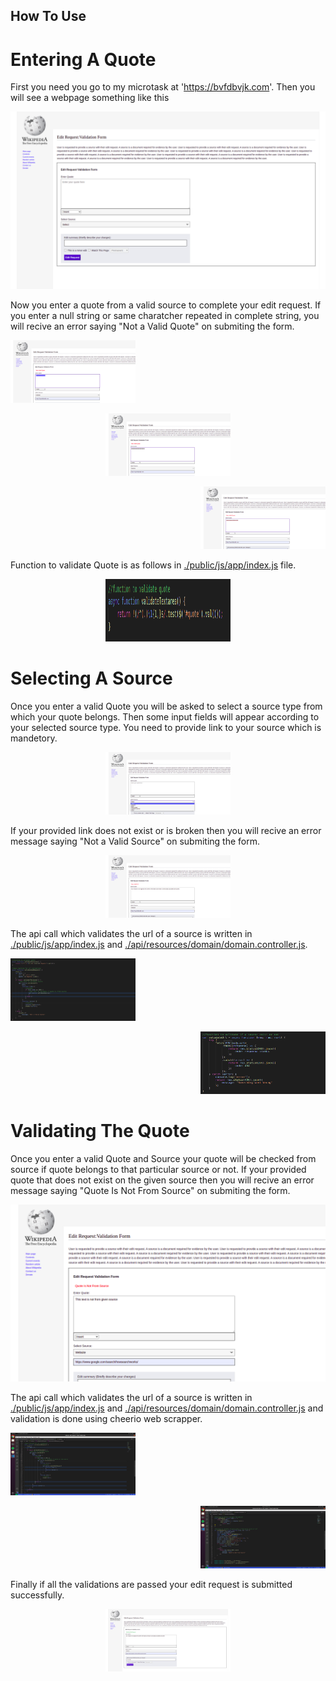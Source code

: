 ## How To Use


# Entering A Quote

First you need you go to my microtask at 'https://bvfdbvjk.com'.
Then you will see a webpage something like this

<p align="center"><img src="public/images/home.png"></p>

Now you enter a quote from a valid source to complete your edit request.
If you enter a null string or same charatcher repeated in complete string, you will recive an error saying "Not a Valid Quote" on submiting the form.

<p align="left"><img src="public/images/invalidQuote1.png" height="100px" width="200px"></p> <p align="center"><img src="public/images/invalidQuote2.png" height="100px" width="200px"></p> <p align="right"><img src="public/images/invalidQuote3.png" height="100px" width="200px"></p>

Function to validate Quote is as follows in [./public/js/app/index.js](./public/js/app/index.js) file.

<p align="center"><img src="public/images/validateTextarea.png" height="100px" width="200px"></p>


# Selecting A Source

Once you enter a valid Quote you will be asked to select a source type from which your quote belongs.
Then some input fields will appear according to your selected source type. You need to provide link to your source which is mandetory.

<p align="center"><img src="public/images/selectSource.png" height="100px" width="200px"></p>

If your provided link does not exist or is broken then you will recive an error message saying "Not a Valid Source" on submiting the form.

<p align="center"><img src="public/images/invalidSource.png" height="100px" width="200px"></p>

The api call which validates the url of a source is written in [./public/js/app/index.js](./public/js/app/index.js) and [./api/resources/domain/domain.controller.js](./api/resources/domain/domain.controller.js).

<p align="left"><img src="public/images/validateUrl.png" height="100px" width="200px"></p> <p align="right"><img src="public/images/validateUrl2.png" height="100px" width="200px"></p>


# Validating The Quote

Once you enter a valid Quote and Source your quote will be checked from source if quote belongs to that particular source or not.
If your provided quote that does not exist on the given source then you will recive an error message saying "Quote Is Not From Source" on submiting the form.

<p align="center"><img src="public/images/quoteFromSource.png"></p>

The api call which validates the url of a source is written in [./public/js/app/index.js](./public/js/app/index.js) and [./api/resources/domain/domain.controller.js](./api/resources/domain/domain.controller.js) and validation is done using cheerio web scrapper.

<p align="left"><img src="public/images/quoteFromSource1.png" height="100px" width="200px"></p> <p align="right"><img src="public/images/quoteFromSource2.png" height="100px" width="200px"></p>

Finally if all the validations are passed your edit request is submitted successfully.

<p align="center"><img src="public/images/successful.png" height="100px" width="200px"></p>
